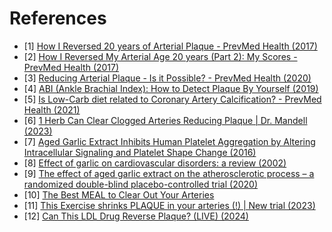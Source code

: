 # References
- [1] [How I Reversed 20 years of Arterial Plaque - PrevMed Health (2017)](https://youtu.be/QOWF0KTNu2g)
- [2] [How I Reversed My Arterial Age 20 years (Part 2): My Scores - PrevMed Health (2017)](https://www.youtube.com/watch?v=XW8Ax97XT_A)
- [3] [Reducing Arterial Plaque - Is it Possible? - PrevMed Health (2020)](https://www.youtube.com/watch?v=nw6SK652rY4)
- [4] [ABI (Ankle Brachial Index): How to Detect Plaque By Yourself (2019)](https://www.youtube.com/watch?v=QcK_-rtu9Ww)
- [5] [Is Low-Carb diet related to Coronary Artery Calcification? - PrevMed Health (2021)](https://www.youtube.com/watch?v=lCuxF2MRgwc)
- [6] [1 Herb Can Clear Clogged Arteries Reducing Plaque | Dr. Mandell (2023)](https://www.youtube.com/watch?v=3GdBYE7rBj0)
- [7] [Aged Garlic Extract Inhibits Human Platelet Aggregation by Altering Intracellular Signaling and Platelet Shape Change (2016)](https://pubmed.ncbi.nlm.nih.gov/26764324/#affiliation-1)
- [8] [Effect of garlic on cardiovascular disorders: a review (2002)](https://www.ncbi.nlm.nih.gov/pmc/articles/PMC139960/)
- [9] [The effect of aged garlic extract on the atherosclerotic process – a randomized double-blind placebo-controlled trial (2020)](https://www.ncbi.nlm.nih.gov/pmc/articles/PMC7191741/)
- [10] [The Best MEAL to Clear Out Your Arteries](https://www.youtube.com/watch?v=lk4jofz5PC0)
- [11] [This Exercise shrinks PLAQUE in your arteries (!) | New trial (2023)](https://www.youtube.com/watch?v=ucCIS0DxXOg)
- [12] [Can This LDL Drug Reverse Plaque? (LIVE) (2024)](https://www.youtube.com/watch?v=HPPYFx3JSgg)